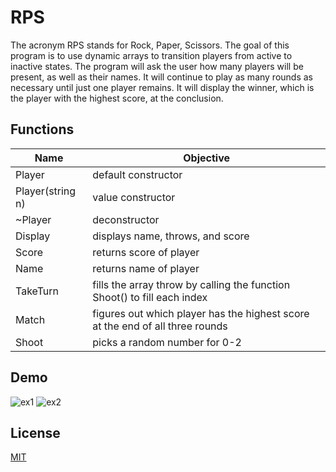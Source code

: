
# RPS

The acronym RPS stands for Rock, Paper, Scissors. The goal of this program is to use dynamic arrays to transition players from active to inactive states. The program will ask the user how many players will be present, as well as their names. It will continue to play as many rounds as necessary until just one player remains. It will display the winner, which is the player with the highest score, at the conclusion.
## Functions

| Name             | Objective                |
| ----------------- | -------------------------- |
| Player | default constructor |
| Player(string n) | value constructor |
| ~Player | deconstructor |
| Display | displays name, throws, and score |
| Score | returns score of player |
| Name | returns name of player |
| TakeTurn | fills the array throw by calling the function Shoot() to fill each index |
| Match | figures out which player has the highest score at the end of all three rounds |
| Shoot | picks a random number for 0-2 |


## Demo

![ex1](https://s7.gifyu.com/images/ezgif.com-gif-maker6bacd3e2a24bef33.gif)
![ex2](https://s7.gifyu.com/images/ezgif.com-gif-maker-14eecee4324b16077.gif)


## License

[MIT](https://choosealicense.com/licenses/mit/)

